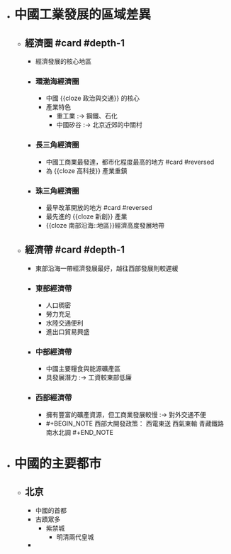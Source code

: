 - # 中國工業發展的區域差異
	- ## 經濟圈 #card #depth-1
		- 經濟發展的核心地區
		- ### 環渤海經濟圈
			- 中國 {{cloze 政治與交通}} 的核心
			- 產業特色
				- 重工業 :-> 鋼鐵、石化
				- 中國矽谷 :-> 北京近郊的中關村
		- ### 長三角經濟圈
			- 中國工商業最發達，都市化程度最高的地方 #card #reversed
			- 為 {{cloze 高科技}} 產業重鎮
		- ### 珠三角經濟圈
			- 最早改革開放的地方 #card #reversed
			- 最先進的 {{cloze 新創}} 產業
			- {{cloze 南部沿海::地區}}經濟高度發展地帶
	- ## 經濟帶 #card #depth-1
		- 東部沿海一帶經濟發展最好，越往西部發展則較遲緩
		- ### 東部經濟帶
			- 人口稠密
			- 勞力充足
			- 水陸交通便利
			- 進出口貿易興盛
		- ### 中部經濟帶
			- 中國主要糧食與能源礦產區
			- 具發展潛力 :-> 工資較東部低廉
		- ### 西部經濟帶
			- 擁有豐富的礦產資源，但工商業發展較慢 :-> 對外交通不便
			- #+BEGIN_NOTE
			  西部大開發政策：
			  西電東送
			  西氣東輸
			  青藏鐵路
			  南水北調
			  #+END_NOTE
- # 中國的主要都市
	- ## 北京
		- 中國的首都
		- 古蹟眾多
			- 紫禁城
				- 明清兩代皇城
		-